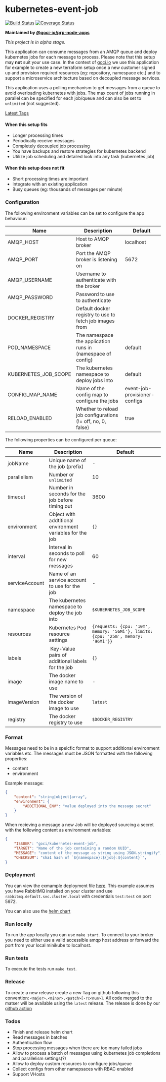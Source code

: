 # kubernetes-event-job

[![Build Status](https://github.com/goci-io/kubernetes-event-job/workflows/Test%20and%20Coverage/badge.svg?branch=master)](https://github.com/goci-io/kubernetes-event-job/actions?query=workflow%3A"Test+and+Coverage") [![Coverage Status](https://coveralls.io/repos/github/goci-io/kubernetes-event-job/badge.svg?branch=master)](https://coveralls.io/github/goci-io/kubernetes-event-job?branch=master)

**Maintained by [@goci-io/prp-node-apps](https://github.com/orgs/goci-io/teams/prp-node-apps)**

_This project is in alpha stage._

This application can consume messages from an AMQP queue and deploy kubernetes jobs for each message to process. 
Please note that this setup may **not** suit your use case. In the context of [goci.io](https://goci.io) we use this application for example 
to create a new terraform setup once a new customer signed up and provision required resources (eg: repository, namespace etc.) and to support a microservice architecture based on decoupled message services.

This application uses a polling mechanism to get messages from a queue to avoid overloading kubernetes with jobs.
The max count of jobs running in parallel can be specified for each job/queue and can also be set to `unlimited` (not suggested). 

[Latest Tags](https://hub.docker.com/r/gocidocker/k8s-event-jobs/tags)

#### When this setup fits
- Longer processing times  
- Periodically receive messages    
- Completely decoupled job processing  
- You have backups and restore strategies for kubernetes backend  
- Utilize job scheduling and detailed look into any task (kubernetes job)  

#### When this setup does not fit
- Short processing times are important  
- Integrate with an existing application  
- Busy queues (eg: thousands of messages per minute)  

### Configuration

The following environment variables can be set to configure the app behaviour:

| Name | Description | Default |
|----------------|-------------------------------------------------|--------------------|
| AMQP_HOST | Host to AMQP broker | localhost |
| AMQP_PORT | Port the AMQP broker is listening on | 5672 |
| AMQP_USERNAME | Username to authenticate with the broker |  |
| AMQP_PASSWORD | Password to use to authenticate |  |
| DOCKER_REGISTRY | Default docker registry to use to fetch job images from |  |
| POD_NAMESPACE | The namespace the application runs in (namespace of config) | default |
| KUBERNETES_JOB_SCOPE | The kubernetes namespace to deploy jobs into | default |
| CONFIG_MAP_NAME | Name of the config map to configure the jobs | event-job-provisioner-configs |
| RELOAD_ENABLED | Whether to reload job configurations (!= off, no, 0, false) | true |

The following properties can be configured per queue:

| Name | Description | Default |
|----------------|-------------------------------------------------|--------------------|
| jobName | Unique name of the job (prefix) | - |
| parallelism | Number or `unlimited` | 10 |
| timeout | Number in seconds for the job before timing out | 3600 |
| environment | Object with addtitional environment variables for the job | `{}` |
| interval | Interval in seconds to poll for new messages | 60 |
| serviceAccount | Name of an service account to use for the job | - |
| namespace | The kubernetes namespace to deploy the job into | `$KUBERNETES_JOB_SCOPE` |
| resources | Kubernetes Pod resource settings | `{requests: {cpu: '10m', memory: '56Mi'}, limits: {cpu: '25m', memory: '96Mi'}}` | 
| labels | Key-Value pairs of additional labels for the job | `{}` |
| image | The docker image name to use | - | 
| imageVersion | The version of the docker image to use | `latest` |
| registry | The docker registry to use | `$DOCKER_REGISTRY` |

### Format

Messages need to be in a speicfic format to support additional environment variables etc.
The messages must be JSON formatted with the following properties:
- content  
- environment  

Example message:

```json
{
    "content": "string|object|array",
    "environment": {
        "ADDITIONAL_ENV": "value deployed into the message secret"
    }
}
```

When recieving a message a new Job will be deployed sourcing a secret with the following content as environment variables:

```json
{
    "ISSUER": "goci/kubernetes-event-job",
    "TARGET": "Name of the job containing a random UUID",
    "MESSAGE": "content of the message as string using JSON.stringify",
    "CHECKSUM": "sha1 hash of `${namespace}:${job}:${content}`",
}
```

### Deployment

You can view the exmample deployment file [here](https://github.com/goci-io/k8s-event-jobs/blob/master/Deployment.yaml). 
This example assumes you have RabbitMQ installed on your cluster and use `rabbitmq.default.svc.cluster.local` with credentials `test:test` on port 5672.

You can also use the [helm chart](https://github.com/goci-io/k8s-event-jobs/tree/master/helm)

### Run locally

To run the app locally you can use `make start`. To connect to your broker you need to either use a valid accessible amqp host address or forward the port from your local minikube to localhost.

### Run tests

To execute the tests run `make test`.

### Release

To create a new release create a new Tag on github following this convention: `<major>.<minor>.<patch>[-rc<num>]`.
All code merged to the matser will be available using the `latest` release. The release is done by our [github action](.github/workflows/release.yml)

### Todos

- Finish and release helm chart  
- Read messages in batches   
- Authentication flow  
- Stop processing messages when there are too many failed jobs  
- Allow to process a batch of messages using kubernetes job completions and parallelism settings(?)    
- Allow to deploy custom resources to configure jobs/queue  
- Collect configs from other namepsaces with RBAC enabled  
- Support VHosts
